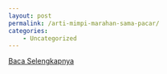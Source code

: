 ```yaml
---
layout: post
permalink: /arti-mimpi-marahan-sama-pacar/
categories:
    - Uncategorized
---
```


[Baca Selengkapnya](/08)